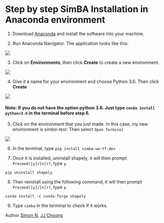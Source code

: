 # Step by step SimBA Installation in Anaconda environment

1. Download [Anaconda](https://www.anaconda.com/products/individual) and install the software into your machine.

2. Run Anaconda Navigator. The application looks like this:

![](/images/anacondanavigator.PNG)

3. Click on **Environments**, then click **Create** to create a new environment.

![](/images/anastep1.PNG)

4. Give it a name for your environment and choose Python 3.6. Then click **Create**

![](/images/anastep2.PNG)

#### Note: If you do not have the option python 3.6. Just type `conda install python=3.6` in the terminal before step 6. 

5. Click on the environment that you just made. In this case, my new environment is *simba-test*. Then select `Open Terminal`

![](/images/anastep3.png)

6. In the terminal, type  `pip install simba-uw-tf-dev`

7. Once it is installed, uninstall shapely, it will then prompt `Proceed([y]/[n])?`, type `y`.

`pip uninstall shapely`

8. Then reinstall using the following command, it will then prompt `Proceed([y]/[n])?`, type `y`.

`conda install -c conda-forge shapely`

9. Type `simba` in the terminal to check if it works.


Author [Simon N](https://github.com/sronilsson), [JJ Choong](https://github.com/inoejj)
